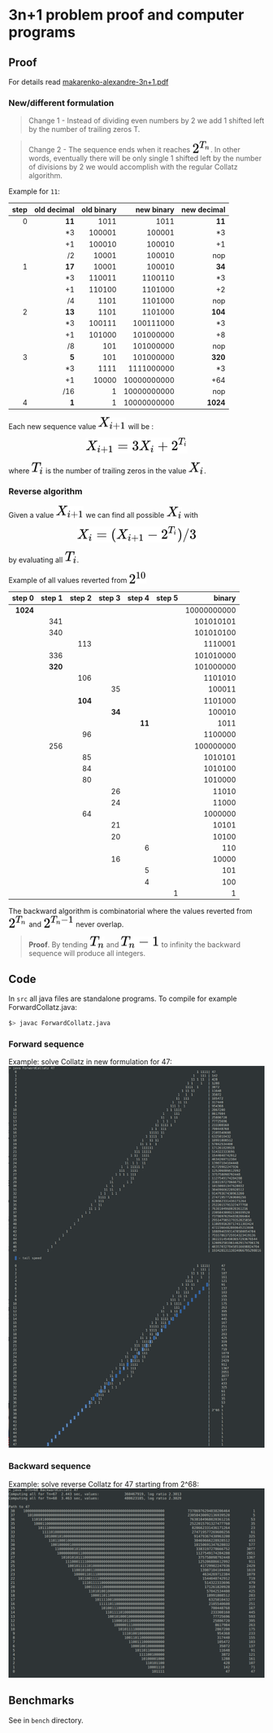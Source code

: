 # 3n+1 problem proof and computer programs

## Proof

For details read [makarenko-alexandre-3n+1.pdf](makarenko-alexandre-3n%2B1.pdf)

### New/different formulation

> Change 1 - Instead of dividing even numbers by 2 we add 1 shifted left by the number of trailing zeros T.

> Change 2 - The sequence ends when it reaches <!-- $2^{T_n}$ --> <img style="transform: translateY(0.1em); background: white;" src="svg/MEdYYWXR1N.svg">. In other words, eventually there will be only single 1 shifted left by the number of divisions by 2 we would accomplish with the regular Collatz algorithm.

Example for `11`:

|step|old decimal|old binary|new binary|new decimal|
|---:|------:|--------:|----------:|------:|
|   0| **11**|     1011|       1011| **11**|
|    |     *3|   100001|     100001|     *3|
|    |     +1|   100010|     100010|     +1|
|    |     /2|    10001|     100010|    nop|
|   1| **17**|    10001|     100010| **34**|
|    |     *3|   110011|    1100110|     *3|
|    |     +1|   110100|    1101000|     +2|
|    |     /4|     1101|    1101000|    nop|
|   2| **13**|     1101|    1101000|**104**|
|    |     *3|   100111|  100111000|     *3|
|    |     +1|   101000|  101000000|     +8|
|    |     /8|      101|  101000000|    nop|
|   3|  **5**|      101|  101000000|**320**|
|    |     *3|     1111| 1111000000|     *3|
|    |     +1|    10000|10000000000|    +64|
|    |    /16|        1|10000000000|    nop|
|   4|  **1**|        1|10000000000|**1024**|

Each new sequence value <!-- $X_{i+1}$ --> <img style="transform: translateY(0.1em); background: white;" src="svg/KmjBk4eU2V.svg"> will be : 
<!-- $$
X_{i+1}=3X_i+2^{T_i}
$$ --> 

<div align="center"><img style="background: white;" src="svg/xQ98WaELLy.svg"></div>

where <!-- $T_i$ --> <img style="transform: translateY(0.1em); background: white;" src="svg/Bx06MVbakm.svg"> is the number of trailing zeros in the value <!-- $X_i$ --> <img style="transform: translateY(0.1em); background: white;" src="svg/EyHvo6lclg.svg">.


### Reverse algorithm

Given a value <!-- $X_{i+1}$ --> <img style="transform: translateY(0.1em); background: white;" src="svg/KmjBk4eU2V.svg"> we can find all possible <!-- $X_i$ --> <img style="transform: translateY(0.1em); background: white;" src="svg/EyHvo6lclg.svg"> with 
<!-- $$
X_i=(X_{i+1}-2^{T_i})/3
$$ --> 

<div align="center"><img style="background: white;" src="svg/VBGjcqKtRs.svg"></div>

by evaluating all <!-- $T_i$ --> <img style="transform: translateY(0.1em); background: white;" src="svg/Bx06MVbakm.svg">.

Example of all values reverted from <!-- $2^{10}$ --> <img style="transform: translateY(0.1em); background: white;" src="svg/lO8Nkg8vLD.svg">

|step 0|step 1|step 2|step 3|step 4|step 5|     binary|
|-----:|-----:|-----:|-----:|-----:|-----:|----------:|
|**1024**|    |      |      |      |      |10000000000|
|      |   341|      |      |      |      |  101010101|
|      |   340|      |      |      |      |  101010100|
|      |      |   113|      |      |      |    1110001|
|      |   336|      |      |      |      |  101010000|
|      |**320**|     |      |      |      |  101000000|
|      |      |   106|      |      |      |    1101010|
|      |      |      |    35|      |      |     100011|
|      |      |**104**|     |      |      |    1101000|
|      |      |      |**34**|      |      |     100010|
|      |      |      |      |**11**|      |       1011|
|      |      |    96|      |      |      |    1100000|
|      |   256|      |      |      |      |  100000000|
|      |      |    85|      |      |      |    1010101|
|      |      |    84|      |      |      |    1010100|
|      |      |    80|      |      |      |    1010000|
|      |      |      |    26|      |      |      11010|
|      |      |      |    24|      |      |      11000|
|      |      |    64|      |      |      |    1000000|
|      |      |      |    21|      |      |      10101|
|      |      |      |    20|      |      |      10100|
|      |      |      |      |     6|      |        110|
|      |      |      |    16|      |      |      10000|
|      |      |      |      |     5|      |        101|
|      |      |      |      |     4|      |        100|
|      |      |      |      |      |     1|          1|


The backward algorithm is combinatorial where the values reverted from <!-- $2^{T_n}$ --> <img style="transform: translateY(0.1em); background: white;" src="svg/6ohxBcH1zy.svg"> and <!-- $2^{T_n-1}$ --> <img style="transform: translateY(0.1em); background: white;" src="svg/bH7faq91Jg.svg"> never overlap.

> **Proof**.  By tending <!-- $T_n$ --> <img style="transform: translateY(0.1em); background: white;" src="svg/T4aerQLQiU.svg"> and <!-- $T_n-1$ --> <img style="transform: translateY(0.1em); background: white;" src="svg/JbUbCdFeys.svg"> to infinity the backward sequence will produce all integers.

## Code

In `src` all java files are standalone programs.
To compile for example ForwardCollatz.java:

```bash
$> javac ForwardCollatz.java
```

### Forward sequence

Example: solve Collatz in new formulation for 47:
![fwd](img/forward-collatz-47.png)

### Backward sequence

Example: solve reverse Collatz for 47 starting from 2^68:
![bwd](img/backward-collatz-47.png)


## Benchmarks

See in `bench` directory.
